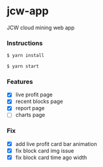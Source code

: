 # jcw-app

JCW cloud mining web app

### Instructions

```bash
$ yarn install

$ yarn start
```

### Features

-   [x] live profit page
-   [x] recent blocks page
-   [x] report page
-   [ ] charts page

### Fix

-   [x] add live profit card bar animation
-   [x] fix block card img issue
-   [x] fix block card time ago width
